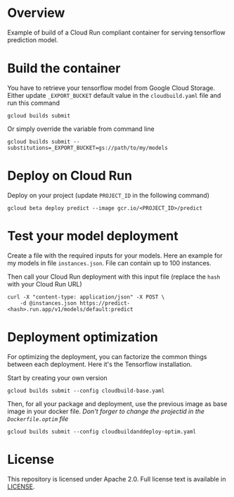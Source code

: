 # Overview

Example of build of a Cloud Run compliant container for serving tensorflow prediction model.

# Build the container

You have to retrieve your tensorflow model from Google Cloud Storage. 
Either update `_EXPORT_BUCKET` default value in the `cloudbuild.yaml` file and run this command
```
gcloud builds submit
```

Or simply override the variable from command line
```
gcloud builds submit --substitutions=_EXPORT_BUCKET=gs://path/to/my/models
```

# Deploy on Cloud Run

Deploy on your project (update `PROJECT_ID` in the following command)
```
gcloud beta deploy predict --image gcr.io/<PROJECT_ID>/predict
```

# Test your model deployment

Create a file with the required inputs for your models. Here an example for my models in file `instances.json`.
File can contain up to 100 instances.

Then call your Cloud Run deployment with this input file (replace the `hash` with your Cloud Run URL)
```
curl -X "content-type: application/json" -X POST \
    -d @instances.json https://predict-<hash>.run.app/v1/models/default:predict
```

# Deployment optimization

For optimizing the deployment, you can factorize the common things between each deployment. Here it's the Tensorflow installation.

Start by creating your own version
```
gcloud builds submit --config cloudbuild-base.yaml
```

Then, for all your package and deployment, use the previous image as base image in your docker file. 
*Don't forger to change the projectid in the `Dockerfile.optim` file*
```
gcloud builds submit --config cloudbuildanddeploy-optim.yaml
```

# License

This repository is licensed under Apache 2.0. Full license text is available in
[LICENSE](https://github.com/guillaumeblaquiere/cloudrun-tensorflom-prediction/tree/master/LICENSE).
